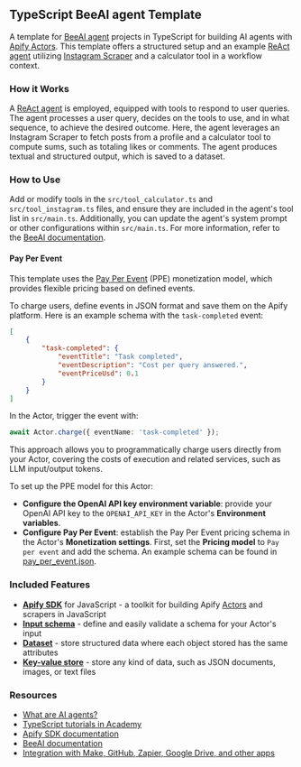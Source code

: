 ## TypeScript BeeAI agent Template
<!-- This is an Apify template readme -->

A template for [BeeAI agent](https://beeai.dev/) projects in TypeScript for building AI agents with [Apify Actors](https://apify.com/actors). This template offers a structured setup and an example [ReAct agent](https://react-lm.github.io/) utilizing [Instagram Scraper](https://apify.com/apify/instagram-scraper) and a calculator tool in a workflow context.

### How it Works

A [ReAct agent](https://react-lm.github.io/) is employed, equipped with tools to respond to user queries. The agent processes a user query, decides on the tools to use, and in what sequence, to achieve the desired outcome. Here, the agent leverages an Instagram Scraper to fetch posts from a profile and a calculator tool to compute sums, such as totaling likes or comments. The agent produces textual and structured output, which is saved to a dataset.

### How to Use

Add or modify tools in the `src/tool_calculator.ts` and `src/tool_instagram.ts` files, and ensure they are included in the agent's tool list in `src/main.ts`. Additionally, you can update the agent's system prompt or other configurations within `src/main.ts`. For more information, refer to the [BeeAI documentation](https://docs.beeai.dev/concepts/agents).

#### Pay Per Event

This template uses the [Pay Per Event](https://docs.apify.com/platform/actors/publishing/monetize#pay-per-event-pricing-model) (PPE) monetization model, which provides flexible pricing based on defined events.

To charge users, define events in JSON format and save them on the Apify platform. Here is an example schema with the `task-completed` event:

```json
[
    {
        "task-completed": {
            "eventTitle": "Task completed",
            "eventDescription": "Cost per query answered.",
            "eventPriceUsd": 0.1
        }
    }
]
```

In the Actor, trigger the event with:

```typescript
await Actor.charge({ eventName: 'task-completed' });
```

This approach allows you to programmatically charge users directly from your Actor, covering the costs of execution and related services, such as LLM input/output tokens.

To set up the PPE model for this Actor:

- **Configure the OpenAI API key environment variable**: provide your OpenAI API key to the `OPENAI_API_KEY` in the Actor's **Environment variables**.
- **Configure Pay Per Event**: establish the Pay Per Event pricing schema in the Actor's **Monetization settings**. First, set the **Pricing model** to `Pay per event` and add the schema. An example schema can be found in [pay_per_event.json](.actor/pay_per_event.json).

### Included Features

- **[Apify SDK](https://docs.apify.com/sdk/js/)** for JavaScript - a toolkit for building Apify [Actors](https://apify.com/actors) and scrapers in JavaScript
- **[Input schema](https://docs.apify.com/platform/actors/development/input-schema)** - define and easily validate a schema for your Actor's input
- **[Dataset](https://docs.apify.com/sdk/js/docs/guides/result-storage#dataset)** - store structured data where each object stored has the same attributes
- **[Key-value store](https://docs.apify.com/platform/storage/key-value-store)** - store any kind of data, such as JSON documents, images, or text files

### Resources

- [What are AI agents?](https://blog.apify.com/what-are-ai-agents/)
- [TypeScript tutorials in Academy](https://docs.apify.com/academy/node-js)
- [Apify SDK documentation](https://docs.apify.com/sdk/js/)
- [BeeAI documentation](https://docs.beeai.dev/introduction/welcome)
- [Integration with Make, GitHub, Zapier, Google Drive, and other apps](https://apify.com/integrations)
